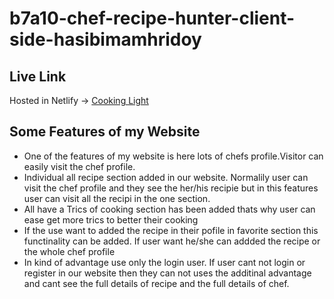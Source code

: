 # b7a10-chef-recipe-hunter-client-side-hasibimamhridoy

## Live Link
Hosted in Netlify -> [Cooking Light](https://cooking-light.netlify.app/)

## Some Features of my Website
- One of the features of my website is here lots of chefs profile.Visitor can easily visit the chef profile.
- Individual all recipe section added in our website. Normalily user can visit the chef profile and they see the her/his recipie but in this features user can visit all the recipi in the one section.
- All have a Trics of cooking section has been added thats why user can ease get more trics to better their cooking
- If the use want to added the recipe in their pofile in favorite section this functinality can be added. If user want he/she can addded the recipe or the whole chef profile
- In kind of advantage use only the login user. If user cant not login or register in our website then they can not uses the additinal advantage and cant see the full details of recipe and the full details of chef.
